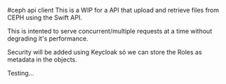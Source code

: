 #ceph api client
This is a WIP for a API that upload and retrieve files from CEPH using the Swift API.

This is intented to serve concurrent/multiple requests at a time without degrading it's performance.

Security will be added using Keycloak só we can store the Roles as metadata in the objects.

Testing...
